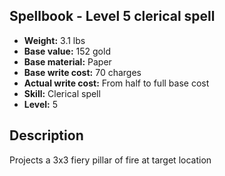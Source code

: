 ## Spellbook - Level 5 clerical spell
- **Weight:** 3.1 lbs
- **Base value:** 152 gold
- **Base material:** Paper
- **Base write cost:** 70 charges
- **Actual write cost:** From half to full base cost
- **Skill:** Clerical spell
- **Level:** 5
## Description
Projects a 3x3 fiery pillar of fire at target location
